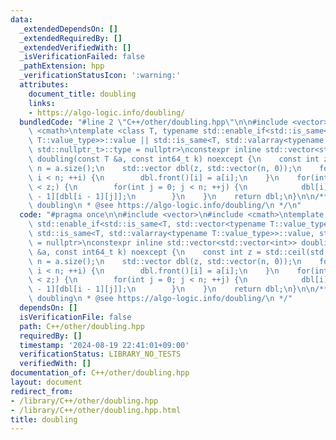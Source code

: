 ```yaml
---
data:
  _extendedDependsOn: []
  _extendedRequiredBy: []
  _extendedVerifiedWith: []
  _isVerificationFailed: false
  _pathExtension: hpp
  _verificationStatusIcon: ':warning:'
  attributes:
    document_title: doubling
    links:
    - https://algo-logic.info/doubling/
  bundledCode: "#line 2 \"C++/other/doubling.hpp\"\n\n#include <vector>\n#include\
    \ <cmath>\ntemplate <class T, typename std::enable_if<std::is_same<T, std::vector<typename\
    \ T::value_type>>::value || std::is_same<T, std::valarray<typename T::value_type>>::value,\
    \ std::nullptr_t>::type = nullptr>\nconstexpr inline std::vector<std::vector<int>>\
    \ doubling(const T &a, const int64_t k) noexcept {\n    const int z = std::ceil(std::log2(k)),\
    \ n = a.size();\n    std::vector dbl(z, std::vector(n, 0));\n    for(int i = 0;\
    \ i < n; ++i) {\n        dbl.front()[i] = a[i];\n    }\n    for(int i = 0; ++i\
    \ < z;) {\n        for(int j = 0; j < n; ++j) {\n            dbl[i][j] = dbl[i\
    \ - 1][dbl[i - 1][j]];\n        }\n    }\n    return dbl;\n}\n\n/**\n * @brief\
    \ doubling\n * @see https://algo-logic.info/doubling/\n */\n"
  code: "#pragma once\n\n#include <vector>\n#include <cmath>\ntemplate <class T, typename\
    \ std::enable_if<std::is_same<T, std::vector<typename T::value_type>>::value ||\
    \ std::is_same<T, std::valarray<typename T::value_type>>::value, std::nullptr_t>::type\
    \ = nullptr>\nconstexpr inline std::vector<std::vector<int>> doubling(const T\
    \ &a, const int64_t k) noexcept {\n    const int z = std::ceil(std::log2(k)),\
    \ n = a.size();\n    std::vector dbl(z, std::vector(n, 0));\n    for(int i = 0;\
    \ i < n; ++i) {\n        dbl.front()[i] = a[i];\n    }\n    for(int i = 0; ++i\
    \ < z;) {\n        for(int j = 0; j < n; ++j) {\n            dbl[i][j] = dbl[i\
    \ - 1][dbl[i - 1][j]];\n        }\n    }\n    return dbl;\n}\n\n/**\n * @brief\
    \ doubling\n * @see https://algo-logic.info/doubling/\n */"
  dependsOn: []
  isVerificationFile: false
  path: C++/other/doubling.hpp
  requiredBy: []
  timestamp: '2024-08-19 22:41:01+09:00'
  verificationStatus: LIBRARY_NO_TESTS
  verifiedWith: []
documentation_of: C++/other/doubling.hpp
layout: document
redirect_from:
- /library/C++/other/doubling.hpp
- /library/C++/other/doubling.hpp.html
title: doubling
---
```

